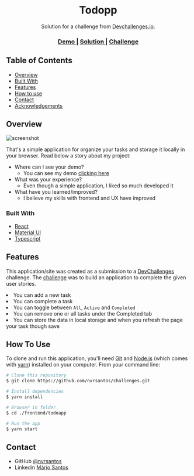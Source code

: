 <!-- Please update value in the {}  -->

<h1 align="center">Todopp</h1>

<div align="center">
   Solution for a challenge from <a href="http://devchallenges.io" target="_blank">Devchallenges.io</a>.
</div>

<div align="center">
  <h3>
    <a href="https://todopp.vercel.app">
      Demo
    </a>
    <span> | </span>
    <a href="https://devchallenges.io/solutions/wfJn2a5xi1N1rOruQSl1">
      Solution
    </a>
    <span> | </span>
    <a href="https://devchallenges.io/challenges/hH6PbOHBdPm6otzw2De5">
      Challenge
    </a>
  </h3>
</div>

<!-- TABLE OF CONTENTS -->

## Table of Contents

- [Overview](#overview)
- [Built With](#built-with)
- [Features](#features)
- [How to use](#how-to-use)
- [Contact](#contact)
- [Acknowledgements](#acknowledgements)

<!-- OVERVIEW -->

## Overview

![screenshot](https://i.imgur.com/LlwdarE.png)

That's a simple application for organize your tasks and storage it locally in your browser.
Read below a story about my project:

- Where can I see your demo?
  - You can see my demo <a href="https://todopp.vercel.app">clicking here</a>
- What was your experience?
  - Even though a simple application, I liked so much developed it
- What have you learned/improved?
  - I believe my skills with frontend and UX have improved

### Built With

<!-- This section should list any major frameworks that you built your project using. Here are a few examples.-->

- [React](https://reactjs.org/)
- [Material UI](https://material-ui.com/pt/)
- [Typescript](https://www.typescriptlang.org)

## Features

<!-- List the features of your application or follow the template. Don't share the figma file here :) -->

This application/site was created as a submission to a [DevChallenges](https://devchallenges.io/challenges) challenge. The [challenge](https://devchallenges.io/challenges/hH6PbOHBdPm6otzw2De5) was to build an application to complete the given user stories.

<li>You can add a new task</li>
<li>You can complete a task</li>
<li>You can toggle between <code>All</code>, <code>Active</code> and <code>Completed</code></li>
<li>You can remove one or all tasks under the Completed tab</li>
<li>You can store the data in local storage and when you refresh the page your task though save</li>

## How To Use

<!-- Example: -->

To clone and run this application, you'll need [Git](https://git-scm.com) and [Node.js](https://nodejs.org/en/download/) (which comes with [yarn](https://yarnpkg.com)) installed on your computer. From your command line:

```bash
# Clone this repository
$ git clone https://github.com/nvrsantos/challenges.git

# Install dependencies
$ yarn install

# Browser in folder
$ cd ./frontend/todoapp

# Run the app
$ yarn start
```

## Contact

- GitHub [@nvrsantos](https://github.com/nvrsantos)
- Linkedin [Mário Santos](https://www.linkedin.com/in/mariosantos-dev/)
